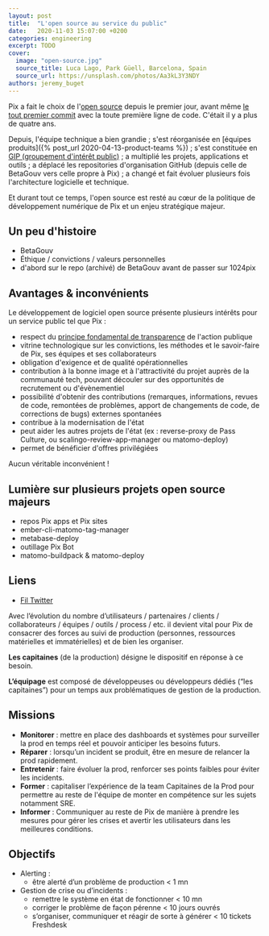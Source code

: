 ```yaml
---
layout: post
title:  "L'open source au service du public"
date:   2020-11-03 15:07:00 +0200
categories: engineering
excerpt: TODO
cover:
  image: "open-source.jpg"
  source_title: Luca Lago, Park Güell, Barcelona, Spain
  source_url: https://unsplash.com/photos/Aa3kL3Y3NDY
authors: jeremy_buget
---
```


Pix a fait le choix de l'[open source](https://fr.wikipedia.org/wiki/Open_source) depuis le premier jour, avant même [le tout premier commit](https://github.com/betagouv/pix/commit/39cd1f7db03c9f40836e87976b2d6fb082a8450f) avec la toute première ligne de code. C'était il y a plus de quatre ans.

Depuis, l'équipe technique a bien grandie ; s'est réorganisée en [équipes produits]({% post_url 2020-04-13-product-teams %}) ; s'est constituée en [GIP (groupement d'intérêt public)](https://www.legifrance.gouv.fr/jorf/id/JORFTEXT000034517672/) ; a multiplié les projets, applications et outils ; a déplacé les repositories d'organisation GitHub (depuis celle de BetaGouv vers celle propre à Pix) ; a changé et fait évoluer plusieurs fois l'architecture logicielle et technique. 

Et durant tout ce temps, l'open source est resté au cœur de la politique de développement numérique de Pix et un enjeu stratégique majeur.

## Un peu d'histoire

- BetaGouv
- Éthique / convictions / valeurs personnelles
- d'abord sur le repo (archivé) de BetaGouv avant de passer sur 1024pix

## Avantages & inconvénients

Le développement de logiciel open source présente plusieurs intérêts pour un service public tel que Pix :
- respect du [principe fondamental de transparence](https://www.conseil-etat.fr/actualites/discours-et-interventions/transparence-et-efficacite-de-l-action-publique#_ftn4) de l'action publique
- vitrine technologique sur les convictions, les méthodes et le savoir-faire de Pix, ses équipes et ses collaborateurs
- obligation d'exigence et de qualité opérationnelles
- contribution à la bonne image et à l'attractivité du projet auprès de la communauté tech, pouvant découler sur des opportunités de recrutement ou d'évènementiel
- possibilité d'obtenir des contributions (remarques, informations, revues de code, remontées de problèmes, apport de changements de code, de corrections de bugs) externes spontanées
- contribue à la modernisation de l'état
- peut aider les autres projets de l'état (ex : reverse-proxy de Pass Culture, ou scalingo-review-app-manager ou matomo-deploy) 
- permet de bénéficier d'offres privilégiées

Aucun véritable inconvénient !

## Lumière sur plusieurs projets open source majeurs

- repos Pix apps et Pix sites
- ember-cli-matomo-tag-manager
- metabase-deploy
- outillage Pix Bot
- matomo-buildpack & matomo-deploy 

## Liens
- [Fil Twitter](https://twitter.com/jbuget/status/1287389472427057152?s=20)



Avec l’évolution du nombre d’utilisateurs / partenaires / clients / collaborateurs / équipes / outils / process / etc. il devient vital pour Pix de consacrer des forces au suivi de production (personnes, ressources matérielles et immatérielles) et de bien les organiser.

**Les capitaines** (de la production) désigne le dispositif en réponse à ce besoin.

**L’équipage** est composé de développeuses ou développeurs dédiés (“les capitaines”) pour un temps aux problématiques de gestion de la production.

## Missions

- **Monitorer** : mettre en place des dashboards et systèmes pour surveiller la prod en temps réel et pouvoir anticiper les besoins futurs.
- **Réparer** : lorsqu’un incident se produit, être en mesure de relancer la prod rapidement.
- **Entretenir** : faire évoluer la prod, renforcer ses points faibles pour éviter les incidents.
- **Former** : capitaliser l’expérience de la team Capitaines de la Prod pour permettre au reste de l'équipe de monter en compétence sur les sujets notamment SRE. 
- **Informer** : Communiquer au reste de Pix de manière à prendre les mesures pour gérer les crises et avertir les utilisateurs dans les meilleures conditions.

## Objectifs

- Alerting : 
  - être alerté d’un problème de production < 1 mn
- Gestion de crise ou d’incidents : 
  - remettre le système en état de fonctionner < 10 mn
  - corriger le problème de façon pérenne < 10 jours ouvrés
  - s’organiser, communiquer et réagir de sorte à générer < 10 tickets Freshdesk
